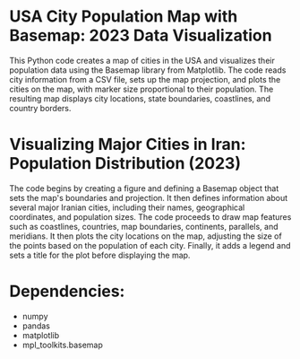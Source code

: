 # USA City Population Map with Basemap: 2023 Data Visualization
This Python code creates a map of cities in the USA and visualizes their population data using the Basemap library from Matplotlib. The code reads city information from a CSV file, sets up the map projection, and plots the cities on the map, with marker size proportional to their population. The resulting map displays city locations, state boundaries, coastlines, and country borders.

# Visualizing Major Cities in Iran: Population Distribution (2023)
The code begins by creating a figure and defining a Basemap object that sets the map's boundaries and projection. It then defines information about several major Iranian cities, including their names, geographical coordinates, and population sizes. The code proceeds to draw map features such as coastlines, countries, map boundaries, continents, parallels, and meridians. It then plots the city locations on the map, adjusting the size of the points based on the population of each city. Finally, it adds a legend and sets a title for the plot before displaying the map.

# Dependencies:
* numpy
* pandas
* matplotlib
* mpl_toolkits.basemap
